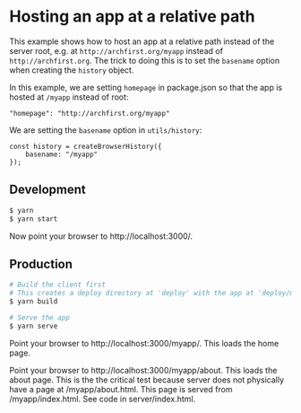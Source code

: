 Hosting an app at a relative path
=================================

This example shows how to host an app at a relative path instead of the server root, e.g. at `http://archfirst.org/myapp` instead of `http://archfirst.org`. The trick to doing this is to set the `basename` option when creating the `history` object.

In this example, we are setting `homepage` in package.json so that the app is hosted at `/myapp` instead of root:

    "homepage": "http://archfirst.org/myapp"
    
We are setting the `basename` option in `utils/history`:

    const history = createBrowserHistory({
        basename: "/myapp"
    });

Development
-----------
```bash
$ yarn
$ yarn start
```

Now point your browser to http://localhost:3000/.

Production
----------
```bash
# Build the client first
# This creates a deploy directory at 'deploy' with the app at 'deploy/myapp' 
$ yarn build

# Serve the app
$ yarn serve
```

Point your browser to http://localhost:3000/myapp/. This loads the home page.

Point your browser to http://localhost:3000/myapp/about. This loads the about page. This is the the critical test because server does not physically have a page at /myapp/about.html. This page is served from /myapp/index.html. See code in server/index.html.
